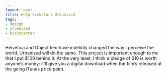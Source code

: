 ```yaml
---
layout: post
title: Help kickstart Urbanized
tags:
- design
- urbanized
- kickstarter
---
```

Helvetica and Objectified have indelibly changed the way I perceive the world. Urbanized will do the same. This project is important enough to me that I put $100 behind it. At the very least, I think a pledge of $10 is worth anyone’s money: it’ll give you a digital download when the film’s released at the going iTunes price point.
